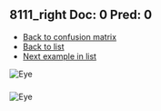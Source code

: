 ## 8111_right Doc: 0 Pred: 0
- [Back to confusion matrix](https://github.com/juliandewit/kaggle_retinopathy/blob/master/matrix.md)
- [Back to list](https://github.com/juliandewit/kaggle_retinopathy/blob/master/lists/00/list.md)
- [Next example in list](https://github.com/juliandewit/kaggle_retinopathy/blob/master/lists/00/81/8113_left.md)

![Eye](https://retinopaty.blob.core.windows.net/size1024/8111_right_0.jpeg)

### 

![Eye]()

